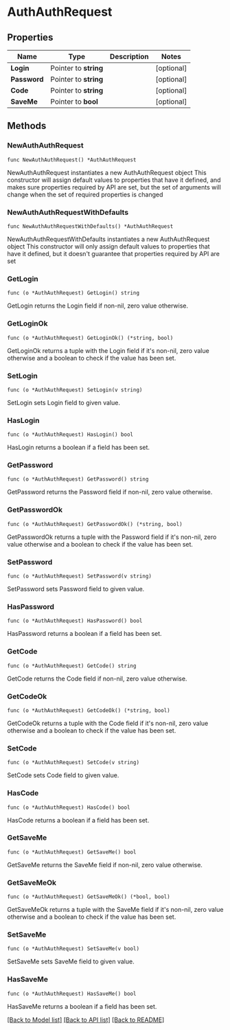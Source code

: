# AuthAuthRequest

## Properties

Name | Type | Description | Notes
------------ | ------------- | ------------- | -------------
**Login** | Pointer to **string** |  | [optional] 
**Password** | Pointer to **string** |  | [optional] 
**Code** | Pointer to **string** |  | [optional] 
**SaveMe** | Pointer to **bool** |  | [optional] 

## Methods

### NewAuthAuthRequest

`func NewAuthAuthRequest() *AuthAuthRequest`

NewAuthAuthRequest instantiates a new AuthAuthRequest object
This constructor will assign default values to properties that have it defined,
and makes sure properties required by API are set, but the set of arguments
will change when the set of required properties is changed

### NewAuthAuthRequestWithDefaults

`func NewAuthAuthRequestWithDefaults() *AuthAuthRequest`

NewAuthAuthRequestWithDefaults instantiates a new AuthAuthRequest object
This constructor will only assign default values to properties that have it defined,
but it doesn't guarantee that properties required by API are set

### GetLogin

`func (o *AuthAuthRequest) GetLogin() string`

GetLogin returns the Login field if non-nil, zero value otherwise.

### GetLoginOk

`func (o *AuthAuthRequest) GetLoginOk() (*string, bool)`

GetLoginOk returns a tuple with the Login field if it's non-nil, zero value otherwise
and a boolean to check if the value has been set.

### SetLogin

`func (o *AuthAuthRequest) SetLogin(v string)`

SetLogin sets Login field to given value.

### HasLogin

`func (o *AuthAuthRequest) HasLogin() bool`

HasLogin returns a boolean if a field has been set.

### GetPassword

`func (o *AuthAuthRequest) GetPassword() string`

GetPassword returns the Password field if non-nil, zero value otherwise.

### GetPasswordOk

`func (o *AuthAuthRequest) GetPasswordOk() (*string, bool)`

GetPasswordOk returns a tuple with the Password field if it's non-nil, zero value otherwise
and a boolean to check if the value has been set.

### SetPassword

`func (o *AuthAuthRequest) SetPassword(v string)`

SetPassword sets Password field to given value.

### HasPassword

`func (o *AuthAuthRequest) HasPassword() bool`

HasPassword returns a boolean if a field has been set.

### GetCode

`func (o *AuthAuthRequest) GetCode() string`

GetCode returns the Code field if non-nil, zero value otherwise.

### GetCodeOk

`func (o *AuthAuthRequest) GetCodeOk() (*string, bool)`

GetCodeOk returns a tuple with the Code field if it's non-nil, zero value otherwise
and a boolean to check if the value has been set.

### SetCode

`func (o *AuthAuthRequest) SetCode(v string)`

SetCode sets Code field to given value.

### HasCode

`func (o *AuthAuthRequest) HasCode() bool`

HasCode returns a boolean if a field has been set.

### GetSaveMe

`func (o *AuthAuthRequest) GetSaveMe() bool`

GetSaveMe returns the SaveMe field if non-nil, zero value otherwise.

### GetSaveMeOk

`func (o *AuthAuthRequest) GetSaveMeOk() (*bool, bool)`

GetSaveMeOk returns a tuple with the SaveMe field if it's non-nil, zero value otherwise
and a boolean to check if the value has been set.

### SetSaveMe

`func (o *AuthAuthRequest) SetSaveMe(v bool)`

SetSaveMe sets SaveMe field to given value.

### HasSaveMe

`func (o *AuthAuthRequest) HasSaveMe() bool`

HasSaveMe returns a boolean if a field has been set.


[[Back to Model list]](../README.md#documentation-for-models) [[Back to API list]](../README.md#documentation-for-api-endpoints) [[Back to README]](../README.md)


